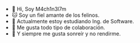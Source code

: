 - 👋 Hi, Soy M4ch1n3l7m
- 🐱 Soy un fiel amante de los felinos.
- 🌱 Actualmente estoy estudiando Ing. de Software.
- 💞️ Me gusta todo tipo de colaboración. 
- 🏃 Y siempre me gusta sonreír y no rendirme.

<!---
m4ch1n3l7m/m4ch1n3l7m is a ✨ special ✨ repository because its `README.md` (this file) appears on your GitHub profile.
You can click the Preview link to take a look at your changes.
--->
